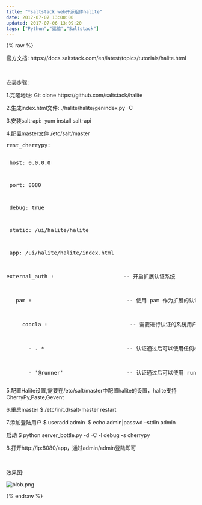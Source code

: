 ```yaml
---
title: "*saltstack web开源组件halite"
date: 2017-07-07 13:00:00
updated: 2017-07-06 13:09:20
tags: ["Python","运维","Saltstack"]
---
```

{% raw %}
<p>官方文挡: https://docs.saltstack.com/en/latest/topics/tutorials/halite.html</p><p><br/></p><p>安装步骤:</p><p>1.克隆地址: Git clone https://github.com/saltstack/halite</p><p>2.生成index.html文件: ./halite/halite/genindex.py -C &nbsp;</p><p>3.安装salt-api: &nbsp;yum install salt-api</p><p>4.配置master文件 /etc/salt/master</p><pre class="brush:bash;toolbar:false">rest_cherrypy:
&nbsp;host:&nbsp;0.0.0.0
&nbsp;port:&nbsp;8080
&nbsp;debug:&nbsp;true
&nbsp;static:&nbsp;/ui/halite/halite
&nbsp;app:&nbsp;/ui/halite/halite/index.html
external_auth&nbsp;:&nbsp;&nbsp;&nbsp;&nbsp;&nbsp;&nbsp;&nbsp;&nbsp;&nbsp;&nbsp;&nbsp;&nbsp;&nbsp;&nbsp;&nbsp;&nbsp;&nbsp;&nbsp;&nbsp;&nbsp;&nbsp;&nbsp;--&nbsp;开启扩展认证系统
&nbsp;&nbsp;&nbsp;pam&nbsp;:&nbsp;&nbsp;&nbsp;&nbsp;&nbsp;&nbsp;&nbsp;&nbsp;&nbsp;&nbsp;&nbsp;&nbsp;&nbsp;&nbsp;&nbsp;&nbsp;&nbsp;&nbsp;&nbsp;&nbsp;&nbsp;&nbsp;&nbsp;&nbsp;&nbsp;&nbsp;&nbsp;&nbsp;&nbsp;&nbsp;--&nbsp;使用&nbsp;pam&nbsp;作为扩展的认证系统
&nbsp;&nbsp;&nbsp;&nbsp;&nbsp;coocla&nbsp;:&nbsp;&nbsp;&nbsp;&nbsp;&nbsp;&nbsp;&nbsp;&nbsp;&nbsp;&nbsp;&nbsp;&nbsp;&nbsp;&nbsp;&nbsp;&nbsp;&nbsp;&nbsp;&nbsp;&nbsp;&nbsp;&nbsp;&nbsp;&nbsp;&nbsp;&nbsp;--&nbsp;需要进行认证的系统用户名
&nbsp;&nbsp;&nbsp;&nbsp;&nbsp;&nbsp;&nbsp;-&nbsp;.&nbsp;*&nbsp;&nbsp;&nbsp;&nbsp;&nbsp;&nbsp;&nbsp;&nbsp;&nbsp;&nbsp;&nbsp;&nbsp;&nbsp;&nbsp;&nbsp;&nbsp;&nbsp;&nbsp;&nbsp;&nbsp;&nbsp;&nbsp;&nbsp;&nbsp;&nbsp;&nbsp;--&nbsp;认证通过后可以使用任何模块
&nbsp;&nbsp;&nbsp;&nbsp;&nbsp;&nbsp;&nbsp;-&nbsp;&#39;@runner&#39;&nbsp;&nbsp;&nbsp;&nbsp;&nbsp;&nbsp;&nbsp;&nbsp;&nbsp;&nbsp;&nbsp;&nbsp;&nbsp;&nbsp;&nbsp;&nbsp;&nbsp;&nbsp;&nbsp;&nbsp;--&nbsp;认证通过后可以使用&nbsp;runner</pre><p>5.配置Halite设置,需要在/etc/salt/master中配置halite的设置，halite支持CherryPy,Paste,Gevent</p><p>6.重启master $ /etc/init.d/salt-master restart</p><p>7.添加登陆用户 $ useradd admin &nbsp;$ echo admin|passwd –stdin admin</p><p>启动 $ python server_bottle.py -d -C -l debug -s cherrypy&nbsp;</p><p>8.打开http://ip:8080/app，通过admin/admin登陆即可</p><p><br/></p><p>效果图:</p><p><img src="/uploads/ueditor/php/upload/image/20170706/1499304373.png" title="1499304373.png" alt="blob.png"/></p>
{% endraw %}
